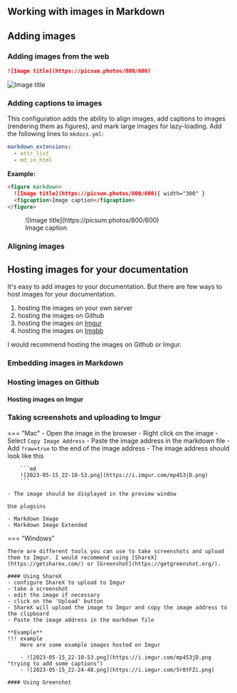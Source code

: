 ## Working with images in Markdown

## Adding images

### Adding images from the web

```md
![Image title](https://picsum.photos/800/600)
```

![Image title](https://picsum.photos/800/600)

### Adding captions to images

This configuration adds the ability to align images, add captions to images (rendering them as figures), and mark large images for lazy-loading. Add the following lines to `mkdocs.yml`:

```yaml
markdown_extensions:
  - attr_list
  - md_in_html
```

**Example:**

```md
<figure markdown>
  ![Image title](https://picsum.photos/800/600){ width="300" }
  <figcaption>Image caption</figcaption>
</figure>
```

<figure markdown>
  ![Image title](https://picsum.photos/800/600)
  <figcaption>Image caption</figcaption>
</figure>


### Aligning images


## Hosting images for your documentation

It's easy to add images to your documentation. But there are few ways to host images for your documentation.

1. hosting the images on your own server
2. hosting the images on Github
3. hosting the images on [Imgur](https://imgur.com/)
4. hosting the images on [Imgbb](https://imgbb.com/)

I would recommend hosting the images on Github or Imgur.

### Embedding images in Markdown


### Hosting images on Github


#### Hosting images on Imgur

### Taking screenshots and uploading to Imgur

=== "Mac"
    - Open the image in the browser
    - Right click on the image
    - Select `Copy Image Address`
    - Paste the image address in the markdown file
    - Add `?raw=true` to the end of the image address
    - The image address should look like this
  
        ```md
        ![2023-05-15_22-10-53.png](https://i.imgur.com/mp4S3jD.png)
        ```

    - The image should be displayed in the preview window
    
    Use plugsins

    - Markdown Image
    - Markdown Image Extended

=== "Windows"

    There are different tools you can use to take screenshots and upload them to Imgur. I would recommend using [ShareX](https://getsharex.com/) or [Greenshot](https://getgreenshot.org/).

    #### Using ShareX
    - configure ShareX to upload to Imgur
    - take a screenshot
    - edit the image if necessary
    - click on the 'Upload' button
    - ShareX will upload the image to Imgur and copy the image address to the clipboard
    - Paste the image address in the markdown file

    **Example**
    !!! example
        Here are some example images hosted on Imgur

        - ![2023-05-15_22-10-53.png](https://i.imgur.com/mp4S3jD.png "trying to add some captions")
        - ![2023-05-15_22-24-48.png](https://i.imgur.com/5r8tFZi.png)

    #### Using Greenshot







